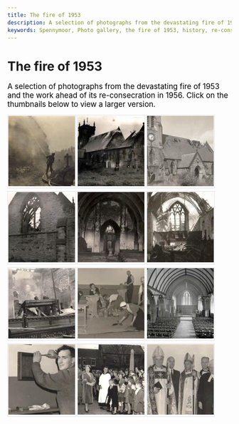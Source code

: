 ```yaml
---
title: The fire of 1953
description: A selection of photographs from the devastating fire of 1953 and the work ahead of its re-consecration in 1956.
keywords: Spennymoor, Photo gallery, the fire of 1953, history, re-consecration
---
```

# The fire of 1953
<p><span style="color: #000000"><span style="font-size: larger">A selection of photographs from the devastating fire of 1953 and the work ahead of its re-consecration in 1956. Click on the thumbnails below&#160;to view a larger version.</span></span></p><div class="clear"></div>
<div class="gallery_wrapper">
 <div class="gallery_photo_holder" style="padding:1px;margin-right:2px; margin-bottom:6px; float:left; border: 1px solid #E1E1E1;"><a href="/assets/Fireman_400.jpg" rel="shadowbox[gallery]" title="A firefighter tackles the blaze"> 
        <img src="/assets/Fireman_400_06200931.jpg" width="150" height="158" border="0" />
      </a></div>
   <div class="gallery_photo_holder" style="padding:1px;margin-right:2px; margin-bottom:6px; float:left; border: 1px solid #E1E1E1;"><a href="/assets/history2.jpg" rel="shadowbox[gallery]" title="The Church smoulders"> 
        <img src="/assets/history2_06200931.jpg" width="150" height="158" border="0" />
      </a></div>
   <div class="gallery_photo_holder" style="padding:1px;margin-right:2px; margin-bottom:6px; float:left; border: 1px solid #E1E1E1;"><a href="/assets/ChurchExterior2_400.jpg" rel="shadowbox[gallery]" title="Exterior damage"> 
        <img src="/assets/ChurchExterior2_400_06200931.jpg" width="150" height="158" border="0" />
      </a></div>
   <div class="gallery_photo_holder" style="padding:1px;margin-right:2px; margin-bottom:6px; float:left; border: 1px solid #E1E1E1;"><a href="/assets/EastWindow_400.jpg" rel="shadowbox[gallery]" title="Damage to the East window"> 
        <img src="/assets/EastWindow_400_06200931.jpg" width="150" height="158" border="0" />
      </a></div>
   <div class="gallery_photo_holder" style="padding:1px;margin-right:2px; margin-bottom:6px; float:left; border: 1px solid #E1E1E1;"><a href="/assets/InteriorFacingWest_400.jpg" rel="shadowbox[gallery]" title="Facing the west end of the Church"> 
        <img src="/assets/InteriorFacingWest_400_06200931.jpg" width="150" height="158" border="0" />
      </a></div>
   <div class="gallery_photo_holder" style="padding:1px;margin-right:2px; margin-bottom:6px; float:left; border: 1px solid #E1E1E1;"><a href="/assets/ChancelDestroyed_400.jpg" rel="shadowbox[gallery]" title="Damage to the Chancel"> 
        <img src="/assets/ChancelDestroyed_400_06200931.jpg" width="150" height="158" border="0" />
      </a></div>
   <div class="gallery_photo_holder" style="padding:1px;margin-right:2px; margin-bottom:6px; float:left; border: 1px solid #E1E1E1;"><a href="/assets/Organ_ChoirStalls_400.jpg" rel="shadowbox[gallery]" title="Damage to the organ and choir stalls"> 
        <img src="/assets/Organ_ChoirStalls_400_06200931.jpg" width="150" height="158" border="0" />
      </a></div>
   <div class="gallery_photo_holder" style="padding:1px;margin-right:2px; margin-bottom:6px; float:left; border: 1px solid #E1E1E1;"><a href="/assets/Cleaning_400.jpg" rel="shadowbox[gallery]" title="Cleaning the newly restored building"> 
        <img src="/assets/Cleaning_400_06200931.jpg" width="150" height="158" border="0" />
      </a></div>
   <div class="gallery_photo_holder" style="padding:1px;margin-right:2px; margin-bottom:6px; float:left; border: 1px solid #E1E1E1;"><a href="/assets/NewInterior_400.jpg" rel="shadowbox[gallery]" title="The restored interior of the building"> 
        <img src="/assets/NewInterior_400_06200931.jpg" width="150" height="158" border="0" />
      </a></div>
   <div class="gallery_photo_holder" style="padding:1px;margin-right:2px; margin-bottom:6px; float:left; border: 1px solid #E1E1E1;"><a href="/assets/RevdCorker_400.jpg" rel="shadowbox[gallery]" title="Former curate Ron Corker helps with finishing touches"> 
        <img src="/assets/RevdCorker_400_06200931.jpg" width="150" height="158" border="0" />
      </a></div>
   <div class="gallery_photo_holder" style="padding:1px;margin-right:2px; margin-bottom:6px; float:left; border: 1px solid #E1E1E1;"><a href="/assets/history4.jpg" rel="shadowbox[gallery]" title="The Queen Mother pays a visit in 1956"> 
        <img src="/assets/history4_06200931.jpg" width="150" height="158" border="0" />
      </a></div>
   <div class="gallery_photo_holder" style="padding:1px;margin-right:2px; margin-bottom:6px; float:left; border: 1px solid #E1E1E1;"><a href="/assets/RededicationClergy_400.jpg" rel="shadowbox[gallery]" title="Senior clergy at the re-consecration service"> 
        <img src="/assets/RededicationClergy_400_06200931.jpg" width="150" height="158" border="0" />
      </a></div>
    </div>